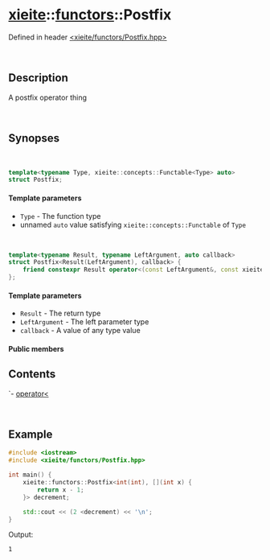 # [xieite](../xieite.md)\:\:[functors](../functors.md)\:\:Postfix
Defined in header [<xieite/functors/Postfix.hpp>](../../include/xieite/functors/Postfix.hpp)

&nbsp;

## Description
A postfix operator thing

&nbsp;

## Synopses

&nbsp;

```cpp
template<typename Type, xieite::concepts::Functable<Type> auto>
struct Postfix;
```
#### Template parameters
- `Type` - The function type
- unnamed `auto` value satisfying `xieite::concepts::Functable` of `Type`

&nbsp;

```cpp
template<typename Result, typename LeftArgument, auto callback>
struct Postfix<Result(LeftArgument), callback> {
    friend constexpr Result operator<(const LeftArgument&, const xieite::functors::Postfix<Result(LeftArgument), callback>&);
};
```
#### Template parameters
- `Result` - The return type
- `LeftArgument` - The left parameter type
- `callback` - A value of any type value
#### Public members
## Contents
`- <a href="./Postfix/operatorMode.md">operator<</a>

&nbsp;

## Example
```cpp
#include <iostream>
#include <xieite/functors/Postfix.hpp>

int main() {
    xieite::functors::Postfix<int(int), [](int x) {
        return x - 1;
    }> decrement;

    std::cout << (2 <decrement) << '\n';
}
```
Output:
```
1
```
